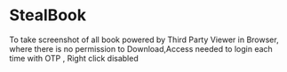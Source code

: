 # StealBook
To take screenshot of all book powered by Third Party Viewer in Browser, where there is no permission to Download,Access needed to login each time with OTP , Right click disabled 
